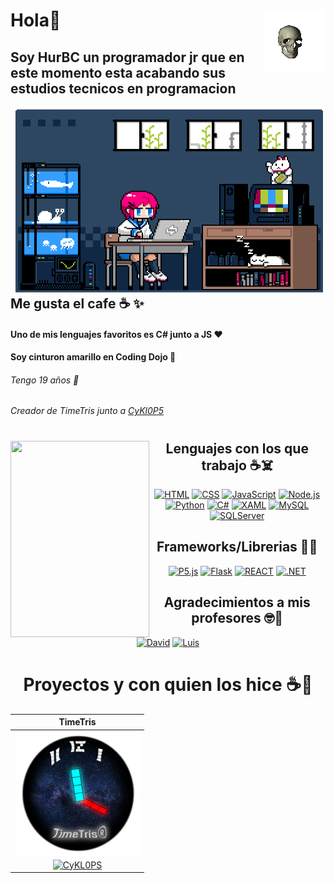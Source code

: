 <h1>Hola🎊  <img align='right' src='https://github.com/FrancoC1214/FrancoC1214/blob/main/ola/XwI7.gif?raw=True' width="100px" height='100px'></h1>
<h2>Soy HurBC un programador jr que en este momento esta acabando sus estudios tecnicos en programacion</h2>

<img align='right' src='https://github.com/FrancoC1214/FrancoC1214/blob/main/ola/tumblr_mtbppdZOrE1qze3hdo1_500.gif' width="500px" height='300px'>

## Me gusta el cafe ☕ ✨
#### Uno de mis lenguajes favoritos es C# junto a JS ❤️
#### Soy cinturon amarillo en Coding Dojo 🗼
###### Tengo 19 años 👵
###### Creador de TimeTris junto a [CyKl0P5](https://github.com/CyKl0P5)

#
#
#
<img align="left" src="https://github.com/HurBC/HurBC/blob/main/ola/tumblr_n7sb7eI5zg1sfhzt8o1_500.gif" width="221.5" height="314">

<h2 align="center">Lenguajes con los que trabajo ☕☠️</h2>

<p align="center">
<a href=""><img alt="HTML" src="https://img.shields.io/badge/HTML5-E54C21.svg?style=flat-square&logo=HTML5&logoColor=white"></a>
<a href=""><img alt="CSS" src="https://img.shields.io/badge/CSS-214CE5.svg?style=flat-square&logo=CSS3&logoColor=white"></a>
<a href=""><img alt="JavaScript" src="https://img.shields.io/badge/JavaScript-F7E018.svg?style=flat-square&logo=javascript&logoColor=black"></a>
<a href=""><img alt="Node.js" src="https://img.shields.io/badge/Node.js-43853d.svg?style=flat-square&logo=node.js&logoColor=white"></a>
<a href=""><img alt="Python" src="https://img.shields.io/badge/Python-306998.svg?style=flat-square&logo=python&logoColor=white"></a>
<a href=""><img alt="C#" src="https://custom-icon-badges.demolab.com/badge/C%23-68217A.svg?style=flat-square&logo=cs2&logoColor=white"></a>
<a href=""><img alt="XAML" src="https://img.shields.io/badge/XAML-01ADEF.svg?style=flat-square&logo=XAML&logoColor=white"></a>
<a href=""><img alt="MySQL" src="https://img.shields.io/badge/MySQL-00758f.svg?style=flat-square&logo=MySQL&logoColor=white"></a>
<a href=""><img alt="SQLServer" src="https://img.shields.io/badge/SQLServer-00758f.svg?style=flat-square&logo=microsoft-sql-server&logoColor=white"></a>
</p>

<h2 align="center">Frameworks/Librerias 🤯✨</h2>

<p align="center">
 <a href=""><img alt="P5.js" src="https://img.shields.io/badge/P5.JS-EB1F5E.svg?style=flat-square&logo=p5.js&logoColor=white"></a>
 <a href=""><img alt="Flask" src="https://img.shields.io/badge/Flask-FFFFFF.svg?style=flat-square&logo=Flask&logoColor=black"></a>
 <a href=""><img alt="REACT" src="https://img.shields.io/badge/React-222222.svg?style=flat-square&logo=REACT&logoColor=61DAFB"></a>
 <a href=""><img alt=".NET" src="https://img.shields.io/badge/.NET-5027D5.svg?style=flat-square&logo=dotnet&logoColor=white"></a>
</p>

<h2 align="center">Agradecimientos a mis profesores 🤓🧔</h2>

<p align="center">
<a href="https://github.com/poncedavid"><img alt="David" src="https://img.shields.io/badge/poncedavid-D3D3D3.svg?style=flat-square&logo=GitHub&logoColor=black"></a> <a href="https://github.com/LuisFGG91"><img alt="Luis" src="https://img.shields.io/badge/LuisFGG91-526b56.svg?style=flat-square&logo=GitHub&logoColor=black"></a>
</p>



#
  
<h1 align="center">Proyectos y con quien los hice ☕🤙</h1> 

| TimeTris |
| :------------: |
| <img align='center' src='https://github.com/FrancoC1214/FrancoC1214/blob/main/ola/Timetris%20logo.png?raw=True' width="200px" height='200px'>  |<img align='center' src='https://github.com/FrancoC1214/FrancoC1214/blob/main/ola/CSS3_logo.svg.png?raw=True' width="200px" height='200px'>   |
| <a href="https://github.com/CyKl0P5"><img alt="CyKL0PS" src="https://img.shields.io/badge/CyKL0PS-1A54D4.svg?style=flat-square&logo=GitHub&logoColor=white"></a> |
